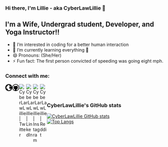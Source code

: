 
### Hi there, I'm Lillie - aka CyberLawLillie 👋 


## I'm a Wife, Undergrad student, Developer, and Yoga Instructor!!
- 👀 I’m interested in coding for a better human interaction
- 🌱 I’m currently learning everything 🤣
- 😄 Pronouns: (She/Her) <br>
- ⚡ Fun fact: The first person convicted of speeding was going eight mph. <br>

### Connect with me:

[<img align="left" alt="CyberLawLillie.com" width="22px" src="https://raw.githubusercontent.com/iconic/open-iconic/master/svg/globe.svg" />][website]
[<img align="left" alt="CyberLawLillie | Github" width="22px" src="https://github.com/HaeckDesign/Get-Social-Social-Media-Font/blob/master/images/PNG/github.png" />][github]
[<img align="left" alt="CyberLawLillie | Twitter" width="22px" src="https://cdn.jsdelivr.net/npm/simple-icons@v3/icons/twitter.svg" />][twitter]
[<img align="left" alt="CyberLawLillie | LinkedIn" width="22px" src="https://cdn.jsdelivr.net/npm/simple-icons@v3/icons/linkedin.svg" />][linkedin]
[<img align="left" alt="CyberLawLillie | Instagram" width="22px" src="https://cdn.jsdelivr.net/npm/simple-icons@v3/icons/instagram.svg" />][instagram]
[<img align="left" alt="CyberLawLillie | Reddit" width="22px" src="https://github.com/FortAwesome/Font-Awesome/blob/master/svgs/brands/reddit.svg" />][reddit]

<br><br>
### CyberLawLillie's GitHub stats
[![CyberLawLillie GitHub stats](https://github-readme-stats.vercel.app/api?username=CyberLawLillie)](https://github.com/CyberLawLillie/github-readme-stats)
<br>
[![Top Langs](https://github-readme-stats.vercel.app/api/top-langs/?username=CyberLawLillie&layout=compact)](https://github.com/CyberLawLillie/github-readme-stats)

[website]: http://cyberlawlillie.me/
[github]: https://github.com/CyberLawLillie
[twitter]: https://twitter.com/CyberLawLillie
[instagram]: https://www.instagram.com/cyberlawlillie/
[linkedin]: https://www.linkedin.com/in/cyberlawlillie
[reddit]: https://www.reddit.com/user/CyberLawLillie/
[FCC]: https://www.freecodecamp.org/CyberLawLil
